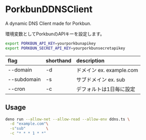 # PorkbunDDNSClient

A dynamic DNS Client made for Porkbun.

環境変数としてPorkbunのAPIキーを設定します。

```sh
export PORKBUN_API_KEY=yourporkbunapikey
export PORKBUN_SECRET_API_KEY=yourporkbunsecretapikey
```

| flag        | shorthand | description                         |
| :---------- | :-------- | :---------------------------------- |
| --domain    | -d        | ドメイン ex.  example.com                           |
| --subdomain | -s        | サブドメイン ex. sub                       |
| --cron      | -c        | デフォルトは1日毎に設定 |

## Usage

```sh
deno run --allow-net --allow-read --allow-env ddns.ts \
  -d "example.com"\
  -s"sub"         \
  -c "* * * 1 * *"
```
